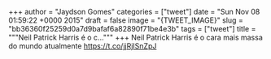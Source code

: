 
+++
author = "Jaydson Gomes"
categories = ["tweet"]
date = "Sun Nov 08 01:59:22 +0000 2015"
draft = false
image = "{TWEET_IMAGE}"
slug = "bb36360f25259d0a7d9bafaf6a82890f71be4e3b"
tags = ["tweet"]
title = """Neil Patrick Harris é o c..."""
+++
Neil Patrick Harris é o cara mais massa do mundo atualmente  https://t.co/jjRjISnZpJ
